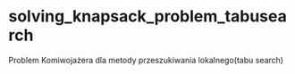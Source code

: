 # solving_knapsack_problem_tabusearch
Problem Komiwojażera dla metody przeszukiwania lokalnego(tabu search)
